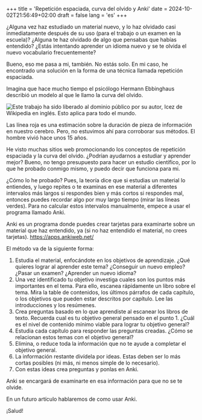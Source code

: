 +++
title = 'Repetición espaciada, curva del olvido y Anki'
date = 2024-10-02T21:56:49+02:00
draft = false
lang = 'es'
+++

¿Alguna vez haz estudiado un material nuevo, y lo haz olvidado casi inmediatamente después de su uso (para el trabajo o un examen en la escuela)? ¿Alguna te haz olvidado de algo que pensabas que habías entendido? ¿Estás intentando aprender un idioma nuevo y se te olvida el nuevo vocabulario frecuentemente? 

Bueno, eso me pasa a mi, también. No estás solo. En mi caso, he encontrado una solución en la forma de una técnica llamada repetición espaciada.

Imagina que hace mucho tiempo el psicólogo Hermann Ebbinghaus describió un modelo al que le llamo la curva del olvido.

![Este trabajo ha sido liberado al dominio público por su autor, Icez de Wikipedia en inglés. Esto aplica para todo el mundo.](/img/forgetting_curve.png)

Las línea roja es una estimación sobre la duración de pieza de información en nuestro cerebro. Pero, no estuvimos ahí para corroborar sus métodos. El hombre vivió hace unos 15 años. 

He visto muchas sitios web promocionando los conceptos de repetición espaciada y la curva del olvido. ¿Podrían ayudarnos a estudiar y aprender mejor? Bueno, no tengo presupuesto para hacer un estudio científico, por lo que he probado conmigo mismo, y puedo decir que funciona para mi.

¿Cómo lo he probado? Pues, la teoría dice que si estudias un material lo entiendes, y luego repites o te examinas en ese material a diferentes intervalos más largos si respondes bien y más cortos si respondes mal, entonces puedes recordar algo por muy largo tiempo (mirar las líneas verdes). Para no calcular estos intervalos manualmente, empece a usar el programa llamado Anki.

Anki es un programa donde puedes crear tarjetas para examinarte sobre un material que haz entendido, ya (si no haz entendido el material, no crees tarjetas). 
https://apps.ankiweb.net/

El método va de la siguiente forma:
1. Estudia el material, enfocándote en los objetivos de aprendizaje. ¿Qué quieres lograr al aprender este tema? ¿Conseguir un nuevo empleo? ¿Pasar un examen? ¿Aprender un nuevo idioma?
2. Una vez identificado tu objetivo investiga cuales son los puntos más importantes en el tema. Para ello, escanea rápidamente un libro sobre el tema. Mira la table de contenidos, los últimos párrafos de cada capítulo, o los objetivos que pueden estar descritos por capítulo. Lee las introducciones y los resúmenes.
3. Crea preguntas basado en lo que aprendiste al escanear los libros de texto. Recuerda cual es tu objetivo general pensado en el punto 1. ¿Cuál es el nivel de contenido mínimo viable para lograr tu objetivo general?
4. Estudia cada capítulo para responder las preguntas creadas. ¿Cómo se relacionan estos temas con el objetivo general?
5. Elimina, o reduce toda la información que no te ayude a completar el objetivo general.
6. La información restante divídela por ideas. Estas deben ser lo más cortas posibles (ni más, ni menos simple de lo necesario).
7. Con estas ideas crea preguntas y ponlas en Anki.

Anki se encargará de examinarte en esa información para que no se te olvide.

En un futuro artículo hablaremos de como usar Anki.

¡Salud!
